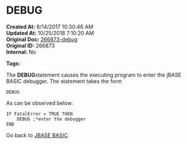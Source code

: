 # DEBUG

**Created At:** 8/14/2017 10:30:46 AM  
**Updated At:** 10/25/2018 7:10:20 AM  
**Original Doc:** [266873-debug](https://docs.jbase.com/36868-jbase-basic/266873-debug)  
**Original ID:** 266873  
**Internal:** No  

**Tags:**
<badge text='jbase debugger' vertical='middle' />

The **DEBUG**statement causes the executing program to enter the jBASE BASIC debugger. The statement takes the form

```
DEBUG
```

As can be observed below:

```
IF FatalError = TRUE THEN
    DEBUG ;*enter the debugger
END
```

Go back to [JBASE BASIC](./../jbase-basic-programmers-reference-guide).
